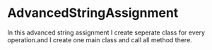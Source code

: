 # AdvancedStringAssignment
In this advanced string assignment I create seperate class for every operation.and I create one main class and call all method there.